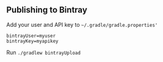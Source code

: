 ## Publishing to Bintray

Add your user and API key to `~/.gradle/gradle.properties'`

    bintrayUser=myuser
    bintrayKey=myapikey

Run `./gradlew bintrayUpload`
